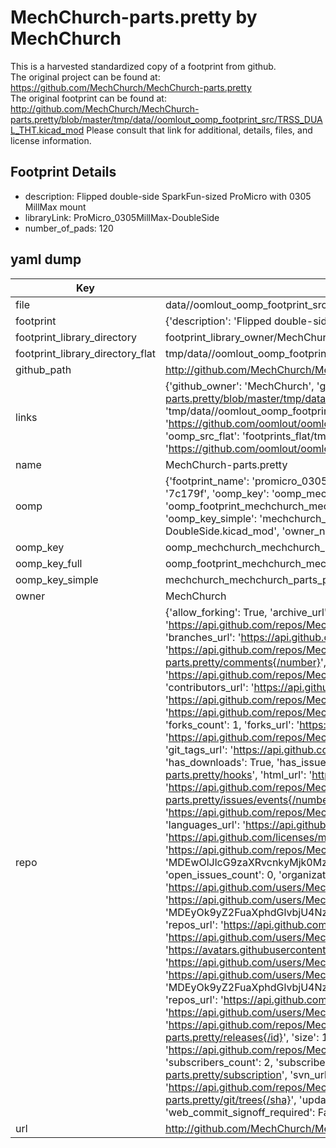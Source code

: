 # MechChurch-parts.pretty by MechChurch  
This is a harvested standardized copy of a footprint from github.  
The original project can be found at:  
https://github.com/MechChurch/MechChurch-parts.pretty  
The original footprint can be found at:
http://github.com/MechChurch/MechChurch-parts.pretty/blob/master/tmp/data//oomlout_oomp_footprint_src/TRSS_DUAL_THT.kicad_mod
Please consult that link for additional, details, files, and license information.  
## Footprint Details
* description: Flipped double-side SparkFun-sized ProMicro with 0305 MillMax mount  
* libraryLink: ProMicro_0305MillMax-DoubleSide  
* number_of_pads: 120  
## yaml dump  
| Key | Value |  
| --- | --- |  
| file | data//oomlout_oomp_footprint_src/MechChurch-parts.pretty/ProMicro_0305MillMax-DoubleSide.kicad_mod |  
| footprint | {'description': 'Flipped double-side SparkFun-sized ProMicro with 0305 MillMax mount', 'libraryLink': 'ProMicro_0305MillMax-DoubleSide', 'number_of_pads': 120} |  
| footprint_library_directory | footprint_library_owner/MechChurch_MechChurch-parts.pretty |  
| footprint_library_directory_flat | tmp/data//oomlout_oomp_footprint_src/footprints_flat/mechchurch_mechchurch_parts_promicro_0305millmax_doubleside/working |  
| github_path | http://github.com/MechChurch/MechChurch-parts.pretty/blob/master/tmp/data//oomlout_oomp_footprint_src/ProMicro_0305MillMax-DoubleSide.kicad_mod |  
| links | {'github_owner': 'MechChurch', 'github_repo_name': 'MechChurch-parts.pretty', 'github_src': 'http://github.com/MechChurch/MechChurch-parts.pretty/blob/master/tmp/data//oomlout_oomp_footprint_src/TRSS_DUAL_THT.kicad_mod', 'github_src_repo': 'https://github.com/MechChurch/MechChurch-parts.pretty', 'oomp_bot': 'tmp/data//oomlout_oomp_footprint_src/footprints/mechchurch_mechchurch_parts_promicro_0305millmax_doubleside/working', 'oomp_bot_github': 'https://github.com/oomlout/oomlout_oomp_footprint_bot/tree/main/tmp/data//oomlout_oomp_footprint_src/footprints/mechchurch_mechchurch_parts_promicro_0305millmax_doubleside/working', 'oomp_src_flat': 'footprints_flat/tmp/data//oomlout_oomp_footprint_src/footprints_flat/mechchurch_mechchurch_parts_promicro_0305millmax_doubleside/working', 'oomp_src_flat_github': 'https://github.com/oomlout/oomlout_oomp_footprint_src/tree/main/tmp/data//oomlout_oomp_footprint_src/footprints_flat/mechchurch_mechchurch_parts_promicro_0305millmax_doubleside/working'} |  
| name | MechChurch-parts.pretty |  
| oomp | {'footprint_name': 'promicro_0305millmax_doubleside', 'library_name': 'mechchurch_parts', 'md5': '7c179ffb161d54f8ab97f035047ba3a4', 'md5_10': '7c179ffb16', 'md5_5': '7c179', 'md5_6': '7c179f', 'oomp_key': 'oomp_mechchurch_mechchurch_parts_promicro_0305millmax_doubleside', 'oomp_key_extra': 'oomp_footprint_mechchurch_mechchurch_parts_promicro_0305millmax_doubleside', 'oomp_key_full': 'oomp_footprint_mechchurch_mechchurch_parts_promicro_0305millmax_doubleside_7c179f', 'oomp_key_simple': 'mechchurch_mechchurch_parts_promicro_0305millmax_doubleside', 'original_filename': 'data//oomlout_oomp_footprint_src/MechChurch-parts.pretty/ProMicro_0305MillMax-DoubleSide.kicad_mod', 'owner_name': 'mechchurch'} |  
| oomp_key | oomp_mechchurch_mechchurch_parts_promicro_0305millmax_doubleside |  
| oomp_key_full | oomp_footprint_mechchurch_mechchurch_parts_promicro_0305millmax_doubleside |  
| oomp_key_simple | mechchurch_mechchurch_parts_promicro_0305millmax_doubleside |  
| owner | MechChurch |  
| repo | {'allow_forking': True, 'archive_url': 'https://api.github.com/repos/MechChurch/MechChurch-parts.pretty/{archive_format}{/ref}', 'archived': False, 'assignees_url': 'https://api.github.com/repos/MechChurch/MechChurch-parts.pretty/assignees{/user}', 'blobs_url': 'https://api.github.com/repos/MechChurch/MechChurch-parts.pretty/git/blobs{/sha}', 'branches_url': 'https://api.github.com/repos/MechChurch/MechChurch-parts.pretty/branches{/branch}', 'clone_url': 'https://github.com/MechChurch/MechChurch-parts.pretty.git', 'collaborators_url': 'https://api.github.com/repos/MechChurch/MechChurch-parts.pretty/collaborators{/collaborator}', 'comments_url': 'https://api.github.com/repos/MechChurch/MechChurch-parts.pretty/comments{/number}', 'commits_url': 'https://api.github.com/repos/MechChurch/MechChurch-parts.pretty/commits{/sha}', 'compare_url': 'https://api.github.com/repos/MechChurch/MechChurch-parts.pretty/compare/{base}...{head}', 'contents_url': 'https://api.github.com/repos/MechChurch/MechChurch-parts.pretty/contents/{+path}', 'contributors_url': 'https://api.github.com/repos/MechChurch/MechChurch-parts.pretty/contributors', 'created_at': '2019-12-21T13:59:54Z', 'default_branch': 'master', 'deployments_url': 'https://api.github.com/repos/MechChurch/MechChurch-parts.pretty/deployments', 'description': 'Collection of KiCAD footprints for building keyboards.', 'disabled': False, 'downloads_url': 'https://api.github.com/repos/MechChurch/MechChurch-parts.pretty/downloads', 'events_url': 'https://api.github.com/repos/MechChurch/MechChurch-parts.pretty/events', 'fork': False, 'forks': 1, 'forks_count': 1, 'forks_url': 'https://api.github.com/repos/MechChurch/MechChurch-parts.pretty/forks', 'full_name': 'MechChurch/MechChurch-parts.pretty', 'git_commits_url': 'https://api.github.com/repos/MechChurch/MechChurch-parts.pretty/git/commits{/sha}', 'git_refs_url': 'https://api.github.com/repos/MechChurch/MechChurch-parts.pretty/git/refs{/sha}', 'git_tags_url': 'https://api.github.com/repos/MechChurch/MechChurch-parts.pretty/git/tags{/sha}', 'git_url': 'git://github.com/MechChurch/MechChurch-parts.pretty.git', 'has_discussions': False, 'has_downloads': True, 'has_issues': True, 'has_pages': False, 'has_projects': True, 'has_wiki': True, 'homepage': '', 'hooks_url': 'https://api.github.com/repos/MechChurch/MechChurch-parts.pretty/hooks', 'html_url': 'https://github.com/MechChurch/MechChurch-parts.pretty', 'id': 229435323, 'is_template': False, 'issue_comment_url': 'https://api.github.com/repos/MechChurch/MechChurch-parts.pretty/issues/comments{/number}', 'issue_events_url': 'https://api.github.com/repos/MechChurch/MechChurch-parts.pretty/issues/events{/number}', 'issues_url': 'https://api.github.com/repos/MechChurch/MechChurch-parts.pretty/issues{/number}', 'keys_url': 'https://api.github.com/repos/MechChurch/MechChurch-parts.pretty/keys{/key_id}', 'labels_url': 'https://api.github.com/repos/MechChurch/MechChurch-parts.pretty/labels{/name}', 'language': None, 'languages_url': 'https://api.github.com/repos/MechChurch/MechChurch-parts.pretty/languages', 'license': {'key': 'mit', 'name': 'MIT License', 'node_id': 'MDc6TGljZW5zZTEz', 'spdx_id': 'MIT', 'url': 'https://api.github.com/licenses/mit'}, 'merges_url': 'https://api.github.com/repos/MechChurch/MechChurch-parts.pretty/merges', 'milestones_url': 'https://api.github.com/repos/MechChurch/MechChurch-parts.pretty/milestones{/number}', 'mirror_url': None, 'name': 'MechChurch-parts.pretty', 'network_count': 1, 'node_id': 'MDEwOlJlcG9zaXRvcnkyMjk0MzUzMjM=', 'notifications_url': 'https://api.github.com/repos/MechChurch/MechChurch-parts.pretty/notifications{?since,all,participating}', 'open_issues': 0, 'open_issues_count': 0, 'organization': {'avatar_url': 'https://avatars.githubusercontent.com/u/58741940?v=4', 'events_url': 'https://api.github.com/users/MechChurch/events{/privacy}', 'followers_url': 'https://api.github.com/users/MechChurch/followers', 'following_url': 'https://api.github.com/users/MechChurch/following{/other_user}', 'gists_url': 'https://api.github.com/users/MechChurch/gists{/gist_id}', 'gravatar_id': '', 'html_url': 'https://github.com/MechChurch', 'id': 58741940, 'login': 'MechChurch', 'node_id': 'MDEyOk9yZ2FuaXphdGlvbjU4NzQxOTQw', 'organizations_url': 'https://api.github.com/users/MechChurch/orgs', 'received_events_url': 'https://api.github.com/users/MechChurch/received_events', 'repos_url': 'https://api.github.com/users/MechChurch/repos', 'site_admin': False, 'starred_url': 'https://api.github.com/users/MechChurch/starred{/owner}{/repo}', 'subscriptions_url': 'https://api.github.com/users/MechChurch/subscriptions', 'type': 'Organization', 'url': 'https://api.github.com/users/MechChurch'}, 'owner': {'avatar_url': 'https://avatars.githubusercontent.com/u/58741940?v=4', 'events_url': 'https://api.github.com/users/MechChurch/events{/privacy}', 'followers_url': 'https://api.github.com/users/MechChurch/followers', 'following_url': 'https://api.github.com/users/MechChurch/following{/other_user}', 'gists_url': 'https://api.github.com/users/MechChurch/gists{/gist_id}', 'gravatar_id': '', 'html_url': 'https://github.com/MechChurch', 'id': 58741940, 'login': 'MechChurch', 'node_id': 'MDEyOk9yZ2FuaXphdGlvbjU4NzQxOTQw', 'organizations_url': 'https://api.github.com/users/MechChurch/orgs', 'received_events_url': 'https://api.github.com/users/MechChurch/received_events', 'repos_url': 'https://api.github.com/users/MechChurch/repos', 'site_admin': False, 'starred_url': 'https://api.github.com/users/MechChurch/starred{/owner}{/repo}', 'subscriptions_url': 'https://api.github.com/users/MechChurch/subscriptions', 'type': 'Organization', 'url': 'https://api.github.com/users/MechChurch'}, 'private': False, 'pulls_url': 'https://api.github.com/repos/MechChurch/MechChurch-parts.pretty/pulls{/number}', 'pushed_at': '2020-04-06T10:15:08Z', 'releases_url': 'https://api.github.com/repos/MechChurch/MechChurch-parts.pretty/releases{/id}', 'size': 124, 'ssh_url': 'git@github.com:MechChurch/MechChurch-parts.pretty.git', 'stargazers_count': 2, 'stargazers_url': 'https://api.github.com/repos/MechChurch/MechChurch-parts.pretty/stargazers', 'statuses_url': 'https://api.github.com/repos/MechChurch/MechChurch-parts.pretty/statuses/{sha}', 'subscribers_count': 2, 'subscribers_url': 'https://api.github.com/repos/MechChurch/MechChurch-parts.pretty/subscribers', 'subscription_url': 'https://api.github.com/repos/MechChurch/MechChurch-parts.pretty/subscription', 'svn_url': 'https://github.com/MechChurch/MechChurch-parts.pretty', 'tags_url': 'https://api.github.com/repos/MechChurch/MechChurch-parts.pretty/tags', 'teams_url': 'https://api.github.com/repos/MechChurch/MechChurch-parts.pretty/teams', 'temp_clone_token': None, 'topics': [], 'trees_url': 'https://api.github.com/repos/MechChurch/MechChurch-parts.pretty/git/trees{/sha}', 'updated_at': '2021-10-13T11:15:04Z', 'url': 'https://api.github.com/repos/MechChurch/MechChurch-parts.pretty', 'visibility': 'public', 'watchers': 2, 'watchers_count': 2, 'web_commit_signoff_required': False} |  
| url | http://github.com/MechChurch/MechChurch-parts.pretty |  

